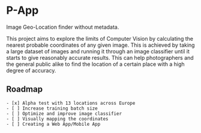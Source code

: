 # P-App
Image Geo-Location finder without metadata.

This project aims to explore the limits of Computer Vision by calculating the nearest probable coordinates of any given image. This is achieved by taking a large dataset of images and running it through an image classifier until it starts to give reasonably accurate results. This can help photographers and the general public alike to find the location of a certain place with a high degree of accuracy.

## Roadmap

```
- [x] Alpha test with 13 locations across Europe 
- [ ] Increase training batch size
- [ ] Optimize and improve image classifier
- [ ] Visually mapping the coordinates
- [ ] Creating a Web App/Mobile App

```



